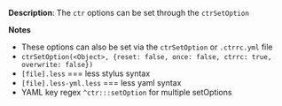 __Description__: The `ctr` options can be set through the `ctrSetOption`

__Notes__

+ These options can also be set via the `ctrSetOption` or `.ctrrc.yml` file
+ `ctrSetOption(<Object>, {reset: false, once: false, ctrrc: true, overwrite: false})`
+ `[file].less` === less stylus syntax
+ `[file].less-yml.less` === less yaml syntax
+ YAML key regex `^ctr:::setOption` for multiple setOptions
